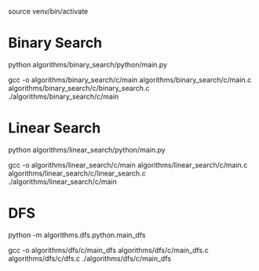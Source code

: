 source venv/bin/activate

# Binary Search

python algorithms/binary_search/python/main.py

gcc -o algorithms/binary_search/c/main algorithms/binary_search/c/main.c algorithms/binary_search/c/binary_search.c
./algorithms/binary_search/c/main

# Linear Search

python algorithms/linear_search/python/main.py

gcc -o algorithms/linear_search/c/main algorithms/linear_search/c/main.c algorithms/linear_search/c/linear_search.c
./algorithms/linear_search/c/main



# DFS

python -m algorithms.dfs.python.main_dfs

gcc -o algorithms/dfs/c/main_dfs algorithms/dfs/c/main_dfs.c algorithms/dfs/c/dfs.c
./algorithms/dfs/c/main_dfs

